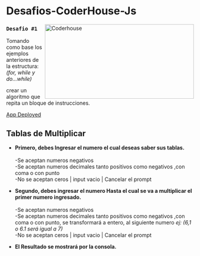 # Desafios-CoderHouse-Js

<img align="right" alt="Coderhouse" height="200" width="400" src="https://concentrika.ucentral.edu.co/wp-content/uploads/2021/11/coderhouse-logo.png">

### `Desafio #1`
Tomando como base los ejemplos anteriores de la estructura: \
*(for, while y do...while)*

crear un algoritmo que repita un bloque de instrucciones.


[App Deployed](https://stivendz.github.io/Desafios-CoderHouse-Js/)

## Tablas de Multiplicar
- **Primero, debes Ingresar el numero el cual deseas saber sus tablas.** \
\
-Se aceptan numeros negativos \
-Se aceptan numeros decimales tanto positivos como negativos ,con coma o con punto \
-No se aceptan ceros | input vacio | Cancelar el prompt

- **Segundo, debes ingresar el numero Hasta el cual se va a multiplicar el primer numero ingresado.** \
\
-Se aceptan numeros negativos \
-Se aceptan numeros decimales tanto positivos como negativos ,con coma o con punto, se transformará a entero, al siguiente numero *ej: (6,1 o 6.1 será igual a 7)* \
-No se aceptan ceros | input vacio | Cancelar el prompt

- **El Resultado se mostrará por la consola.**
